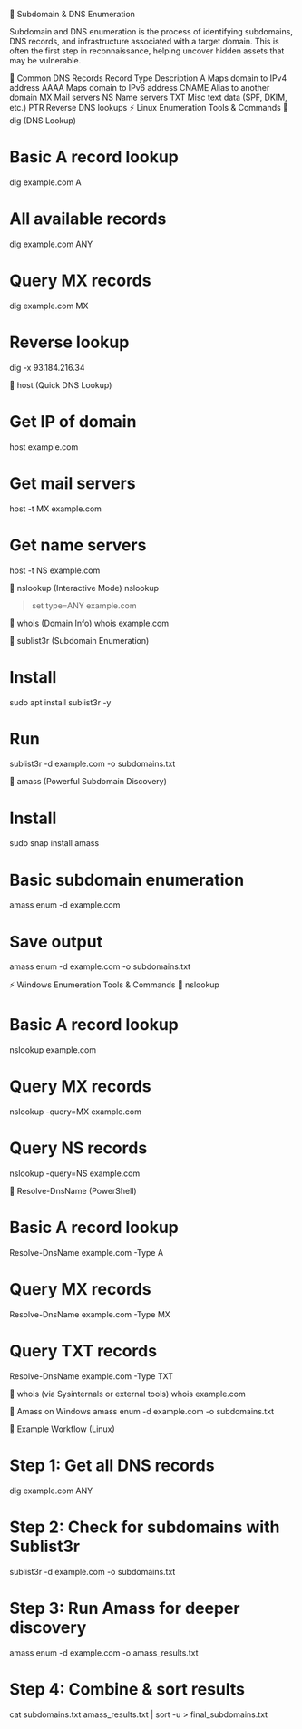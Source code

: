 🔎 Subdomain & DNS Enumeration

Subdomain and DNS enumeration is the process of identifying subdomains, DNS records, and infrastructure associated with a target domain.
This is often the first step in reconnaissance, helping uncover hidden assets that may be vulnerable.

📌 Common DNS Records
Record Type	Description
A	Maps domain to IPv4 address
AAAA	Maps domain to IPv6 address
CNAME	Alias to another domain
MX	Mail servers
NS	Name servers
TXT	Misc text data (SPF, DKIM, etc.)
PTR	Reverse DNS lookups
⚡ Linux Enumeration Tools & Commands
🔹 dig (DNS Lookup)
# Basic A record lookup
dig example.com A

# All available records
dig example.com ANY

# Query MX records
dig example.com MX

# Reverse lookup
dig -x 93.184.216.34

🔹 host (Quick DNS Lookup)
# Get IP of domain
host example.com

# Get mail servers
host -t MX example.com

# Get name servers
host -t NS example.com

🔹 nslookup (Interactive Mode)
nslookup
> set type=ANY
> example.com

🔹 whois (Domain Info)
whois example.com

🔹 sublist3r (Subdomain Enumeration)
# Install
sudo apt install sublist3r -y

# Run
sublist3r -d example.com -o subdomains.txt

🔹 amass (Powerful Subdomain Discovery)
# Install
sudo snap install amass

# Basic subdomain enumeration
amass enum -d example.com

# Save output
amass enum -d example.com -o subdomains.txt

⚡ Windows Enumeration Tools & Commands
🔹 nslookup
# Basic A record lookup
nslookup example.com

# Query MX records
nslookup -query=MX example.com

# Query NS records
nslookup -query=NS example.com

🔹 Resolve-DnsName (PowerShell)
# Basic A record lookup
Resolve-DnsName example.com -Type A

# Query MX records
Resolve-DnsName example.com -Type MX

# Query TXT records
Resolve-DnsName example.com -Type TXT

🔹 whois (via Sysinternals or external tools)
whois example.com

🔹 Amass on Windows
amass enum -d example.com -o subdomains.txt

📂 Example Workflow (Linux)
# Step 1: Get all DNS records
dig example.com ANY

# Step 2: Check for subdomains with Sublist3r
sublist3r -d example.com -o subdomains.txt

# Step 3: Run Amass for deeper discovery
amass enum -d example.com -o amass_results.txt

# Step 4: Combine & sort results
cat subdomains.txt amass_results.txt | sort -u > final_subdomains.txt
